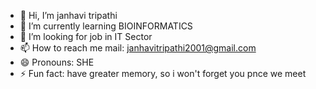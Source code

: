 - 👋 Hi, I’m janhavi tripathi
- 🌱 I’m currently learning BIOINFORMATICS 
- 💞️ I’m looking for job in IT Sector
- 📫 How to reach me mail: janhavitripathi2001@gmail.com
- 😄 Pronouns: SHE
- ⚡ Fun fact: have greater memory, so i won't forget you pnce we meet

<!---
janhavitripathi2001/janhavitripathi2001 is a ✨ special ✨ repository because its `README.md` (this file) appears on your GitHub profile.
You can click the Preview link to take a look at your changes.
--->
